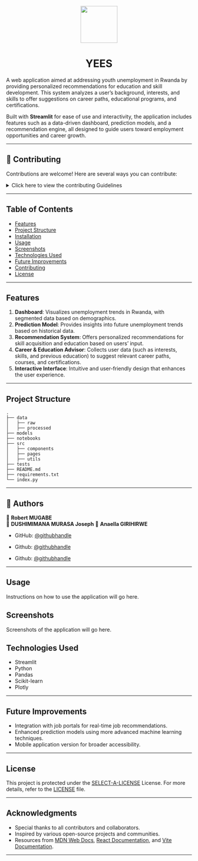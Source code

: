 <p align="center">
  <img src="https://cdn-icons-png.flaticon.com/512/6295/6295417.png" width="100" />
</p>
<p align="center">
    <h1 align="center">YEES</h1>
</p>

A web application aimed at addressing youth unemployment in Rwanda by providing personalized recommendations for education and skill development. This system analyzes a user’s background, interests, and skills to offer suggestions on career paths, educational programs, and certifications.

Built with **Streamlit** for ease of use and interactivity, the application includes features such as a data-driven dashboard, prediction models, and a recommendation engine, all designed to guide users toward employment opportunities and career growth.

---

## 🤝 Contributing

Contributions are welcome! Here are several ways you can contribute:

<details closed>
    <summary>Click here to view the contributing Guidelines</summary>

1. **Fork the Repository**: Start by forking the project repository to your GitHub account.
2. **Clone Locally**: Clone the forked repository to your local machine using a Git client.
   ```sh
   git clone https://github.com/Murasajo/Youth-Employment-Empowerment-System
   ```
3. **Create a New Branch**: Always work on a new branch, giving it a descriptive name.
   ```sh
   git checkout -b new-feature-x
   ```
4. **Make Your Changes**: Develop and test your changes locally.
5. **Commit Your Changes**: Commit with a clear message describing your updates.
   ```sh
   git commit -m 'Implemented new feature x.'
   ```
6. **Push to GitHub**: Push the changes to your forked repository.
   ```sh
   git push origin new-feature-x
   ```
7. **Submit a Pull Request**: Create a PR against the original project repository. Clearly describe the changes and their motivations.

Once your PR is reviewed and approved, it will be merged into the main branch.

</details>

---


## Table of Contents

- [Features](#features)
- [Project Structure](#project-structure)
- [Installation](#installation)
- [Usage](#usage)
- [Screenshots](#screenshots)
- [Technologies Used](#technologies-used)
- [Future Improvements](#future-improvements)
- [Contributing](#contributing)
- [License](#license)

---

## Features

1. **Dashboard**: Visualizes unemployment trends in Rwanda, with segmented data based on demographics.
2. **Prediction Model**: Provides insights into future unemployment trends based on historical data.
3. **Recommendation System**: Offers personalized recommendations for skill acquisition and education based on users’ input.
4. **Career & Education Advisor**: Collects user data (such as interests, skills, and previous education) to suggest relevant career paths, courses, and certifications.
5. **Interactive Interface**: Intuitive and user-friendly design that enhances the user experience.

---

## Project Structure

```
.
├── data
│   ├── raw
│   ├── processed
├── models
├── notebooks
├── src
│   ├── components
│   ├── pages
│   ├── utils
├── tests
├── README.md
├── requirements.txt
└── index.py
```
---
## 👥 Authors <a name="authors"></a>



👤 **Robert MUGABE**         
👤 **DUSHIMIMANA MURASA Joseph**
👤 **Anaella GIRIHIRWE**

- GitHub: [@githubhandle](https://github.com/mugabe-rob)

- Github:  [@githubhandle](https://github.com/Murasajo)

- Github:  [@githubhandle](https://github.com/AnaellaGirihirwe)

----

## Usage

Instructions on how to use the application will go here.

## Screenshots

Screenshots of the application will go here.

## Technologies Used

- Streamlit
- Python
- Pandas
- Scikit-learn
- Plotly

---

## Future Improvements

- Integration with job portals for real-time job recommendations.
- Enhanced prediction models using more advanced machine learning techniques.
- Mobile application version for broader accessibility.

---
##  License

This project is protected under the [SELECT-A-LICENSE](https://choosealicense.com/licenses) License. For more details, refer to the [LICENSE](https://choosealicense.com/licenses/) file.

---

##  Acknowledgments

- Special thanks to all contributors and collaborators.
- Inspired by various open-source projects and communities.
- Resources from [MDN Web Docs](https://developer.mozilla.org/), [React Documentation](https://reactjs.org/docs/getting-started.html), and [Vite Documentation](https://vitejs.dev/guide/).

---